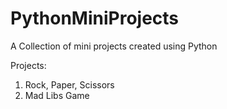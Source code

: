 # PythonMiniProjects

A Collection of mini projects created using Python

Projects:
1. Rock, Paper, Scissors
2. Mad Libs Game
